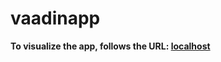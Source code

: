 # vaadinapp

<b>To visualize the app, follows the URL: <a href="http://localhost:8080"> localhost</a> </b>
